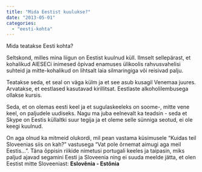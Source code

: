 ```yaml
---
title: "Mida Eestist kuulukse?"
date: "2013-05-01"
categories: 
  - "eesti-kohta"
---
```


Mida teatakse Eesti kohta?

Seltskond, milles mina liigun on Eestist kuulnud küll. Ilmselt sellepärast, et kohalikud AIESECi inimesed õpivad enamuses ülikoolis rahvusvahelisi suhteid ja mitte-kohalikud on lihtsalt laia silmaringiga või reisivad palju.

Teatakse seda, et seal on väga külm ja et see asub kusagil Venemaa juures. Arvatakse, et eestlased kasutavad kirillitsat. Eestlaste alkoholilembusega ollakse kursis.

Seda, et on olemas eesti keel ja et sugulaskeeleks on soome-, mitte vene keel, on paljudele uudiseks. Nagu ma juba eelnevalt ka teadsin - seda et Skype on Eestis küllaltki suur tegija ja et oleme selle sünniga seotud, ei ole keegi kuulnud.

On aga olnud ka mitmeid olukordi, mil pean vastama küsimusele “Kuidas teil Sloveenias siis on kah?” vastusega “Vat pole õrnemat aimugi aga meil Eestis…”. Täna õppisin riikide nimetusi portugali keeles ja taipasin, miks paljud ajavad segamini Eesti ja Sloveenia ning ei suuda meelde jätta, et olen Eestist mitte Sloveeniast: **Eslovênia - Estônia**

